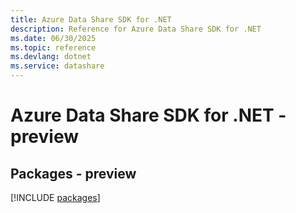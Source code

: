 ```yaml
---
title: Azure Data Share SDK for .NET
description: Reference for Azure Data Share SDK for .NET
ms.date: 06/30/2025
ms.topic: reference
ms.devlang: dotnet
ms.service: datashare
---
```

# Azure Data Share SDK for .NET - preview
## Packages - preview
[!INCLUDE [packages](data-share-index.md)]